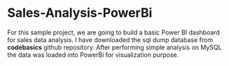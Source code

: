 # Sales-Analysis-PowerBi
For this sample project, we are going to build a basic Power BI dashboard for sales data analysis. I have downloaded the sql dump database from <b>codebasics</b> github repository. After performing simple analysis on MySQL the data was loaded into PowerBi for visualization purpose.
